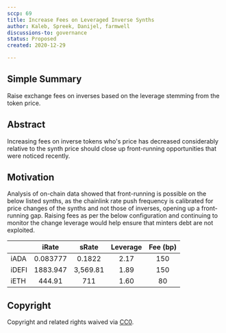 ```yaml
---
sccp: 69
title: Increase Fees on Leveraged Inverse Synths
author: Kaleb, Spreek, Danijel, farmwell
discussions-to: governance
status: Proposed
created: 2020-12-29

---
```


<!--You can leave these HTML comments in your merged SCCP and delete the visible duplicate text guides, they will not appear and may be helpful to refer to if you edit it again. This is the suggested template for new SCCPs. Note that an SCCP number will be assigned by an editor. When opening a pull request to submit your SCCP, please use an abbreviated title in the filename, `sccp-draft_title_abbrev.md`. The title should be 44 characters or less.-->

## Simple Summary

<!--"If you can't explain it simply, you don't understand it well enough." Provide a simplified and layman-accessible explanation of the SCCP.-->

Raise exchange fees on inverses based on the leverage stemming from the token price.

## Abstract

<!--A short (~200 word) description of the variable change proposed.-->

Increasing fees on inverse tokens who's price has decreased considerably relative to the synth price should close up front-running opportunities that were noticed recently.


## Motivation

<!--The motivation is critical for SCCPs that want to update variables within Synthetix. It should clearly explain why the existing variable is not incentive aligned. SCCP submissions without sufficient motivation may be rejected outright.-->

Analysis of on-chain data showed that front-running is possible on the below listed synths, as the chainlink rate push frequency is calibrated for price changes of the synths and not those of inverses, opening up a front-running gap.
Raising fees as per the below configuration and continuing to monitor the change leverage would help ensure that minters debt are not exploited.


|       	|   iRate  	|   sRate  	| Leverage 	| Fee      (bp) 	|
|-------	|:--------:	|:--------:	|:--------:	|:-------------:	|
| iADA  	| 0.083777 	| 0.1822   	| 2.17     	| 150           	|
| iDEFI 	| 1883.947 	| 3,569.81 	| 1.89     	| 150            	|
| iETH  	| 444.91   	| 711      	| 1.60     	| 80            	|


## Copyright

Copyright and related rights waived via [CC0](https://creativecommons.org/publicdomain/zero/1.0/).
